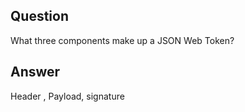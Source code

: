 ## Question

What three components make up a JSON Web Token?

## Answer

Header , Payload, signature